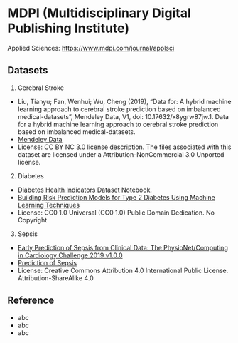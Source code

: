 # MDPI (Multidisciplinary Digital Publishing Institute)

Applied Sciences: https://www.mdpi.com/journal/applsci

## Datasets 

1. Cerebral Stroke 
- Liu, Tianyu; Fan, Wenhui; Wu, Cheng (2019), “Data for: A hybrid machine learning approach to cerebral stroke prediction based on imbalanced medical-datasets”, Mendeley Data, V1, doi: 10.17632/x8ygrw87jw.1. Data for a hybrid machine learning approach to cerebral stroke prediction based on imbalanced medical-datasets. 
- [Mendeley Data](https://data.mendeley.com/datasets/x8ygrw87jw/1)
- License: CC BY NC 3.0 license description. The files associated with this dataset are licensed under a Attribution-NonCommercial 3.0 Unported license.
2. Diabetes
- [Diabetes Health Indicators Dataset Notebook](https://www.kaggle.com/code/alexteboul/diabetes-health-indicators-dataset-notebook/notebook). 
- [Building Risk Prediction Models for Type 2 Diabetes Using Machine Learning Techniques](https://www.cdc.gov/pcd/issues/2019/19_0109.htm)
- License: CC0 1.0 Universal (CC0 1.0) Public Domain Dedication. No Copyright
3. Sepsis
- [Early Prediction of Sepsis from Clinical Data: The PhysioNet/Computing in Cardiology Challenge 2019 v1.0.0](https://physionet.org/content/challenge-2019/1.0.0/)
- [Prediction of Sepsis](https://www.kaggle.com/datasets/salikhussaini49/prediction-of-sepsis?select=Dataset.csv)
- License: Creative Commons Attribution 4.0 International Public License. Attribution-ShareAlike 4.0 

## Reference
- abc
- abc
- abc
